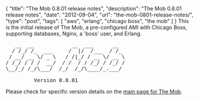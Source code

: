 {
  "title": "The Mob 0.8.01 release notes",
  "description": "The Mob 0.8.01 release notes",
  "date": "2012-09-04",
  "url": "the-mob-0801-release-notes/",
  "type": "post",
  "tags": [
    "aws",
    "erlang",
    "chicago boss",
    "the mob"
  ]
}
This is the initial release of The Mob, a pre-configured AMI with Chicago Boss, supporting databases, Nginx, a 'boss' user, and Erlang. 

<pre>
   __  __            __  ___      __   
  / /_/ /_  ___     /  |/  /___  / /_  
 / __/ __ \/ _ \   / /|_/ / __ \/ __ \ 
/ /_/ / / /  __/  / /  / / /_/ / /_/ / 
\__/_/ /_/\___/  /_/  /_/\____/_.___/  

         Version 0.8.01
</pre>

Please check for specific version details on the [main page for The Mob](http://imperialwicket.com/the-mob).
